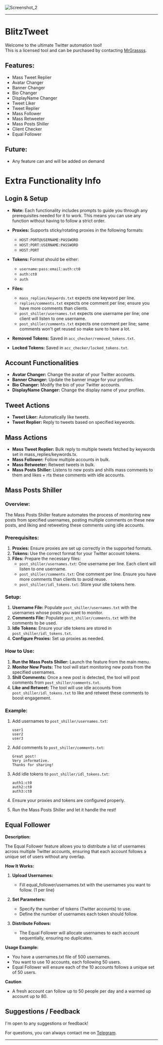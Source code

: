 ![Screenshot_2](https://github.com/user-attachments/assets/9a00ea27-92cb-4f94-a184-8f3bce67c0f4)

---

# BlitzTweet

Welcome to the ultimate Twitter automation tool!  
This is a licensed tool and can be purchased by contacting [MrGrassss](https://t.me/MrGrassss).

## Features:

- Mass Tweet Replier
- Avatar Changer
- Banner Changer
- Bio Changer
- DisplayName Changer
- Tweet Liker
- Tweet Replier
- Mass Follower
- Mass Retweeter
- Mass Posts Shiller
- Client Checker
- Equal Follower

## Future:

- Any feature can and will be added on demand

# Extra Functionality Info

## Login & Setup

- **Note:** Each functionality includes prompts to guide you through any prerequisites needed for it to work. This means you can use any function without having to follow a strict order.

- **Proxies:** Supports sticky/rotating proxies in the following formats:
  - `HOST:PORT@USERNAME:PASSWORD`
  - `HOST:PORT:USERNAME:PASSWORD`
  - `HOST:PORT`
  
- **Tokens:** Format should be either:
  - `username:pass:email:auth:ct0`
  - `auth:ct0`
  - `auth`
  
- **Files:** 
  - `mass_replies/keywords.txt` expects one keyword per line.
  - `replies/comments.txt` expects one comment per line; ensure you have more comments than clients.
  - `post_shiller/usernames.txt` expects one username per line; one client will listen to one username.
  - `post_shiller/comments.txt` expects one comment per line; same comments won't get reused so make sure to have a lot.

- **Removed Tokens:** Saved in `acc_checker/removed_tokens.txt`.
- **Locked Tokens:** Saved in `acc_checker/locked_tokens.txt`.

## Account Functionalities

- **Avatar Changer:** Change the avatar of your Twitter accounts.
- **Banner Changer:** Update the banner image for your profiles.
- **Bio Changer:** Modify the bio of your Twitter accounts.
- **DisplayName Changer:** Change the display name of your profiles.

## Tweet Actions

- **Tweet Liker:** Automatically like tweets.
- **Tweet Replier:** Reply to tweets based on specified keywords.


## Mass Actions

- **Mass Tweet Replier:** Bulk reply to multiple tweets fetched by keywords set in mass_replies/keywords.tx.
- **Mass Follower:** Follow multiple accounts in bulk.
- **Mass Retweeter:** Retweet tweets in bulk.
- **Mass Posts Shiller:** Listens to new posts and shills mass comments to them and likes + rts these comments with idle accounts.

## Mass Posts Shiller

### Overview:
The Mass Posts Shiller feature automates the process of monitoring new posts from specified usernames, posting multiple comments on these new posts, and liking and retweeting these comments using idle accounts.

### Prerequisites:
1. **Proxies:** Ensure proxies are set up correctly in the supported formats.
2. **Tokens:** Use the correct format for your Twitter account tokens.
3. **Files:** Prepare the necessary files:
   - `post_shiller/usernames.txt`: One username per line. Each client will listen to one username.
   - `post_shiller/comments.txt`: One comment per line. Ensure you have more comments than clients to avoid reuse.
   - `post_shiller/idl_tokens.txt`: Store your idle tokens here.

### Setup:
1. **Username File:** Populate `post_shiller/usernames.txt` with the usernames whose posts you want to monitor.
2. **Comments File:** Populate `post_shiller/comments.txt` with the comments to be used.
3. **Idle Tokens:** Ensure your idle tokens are stored in `post_shiller/idl_tokens.txt`.
4. **Configure Proxies:** Set up proxies as needed.

### How to Use:
1. **Run the Mass Posts Shiller:** Launch the feature from the main menu.
2. **Monitor New Posts:** The tool will start monitoring new posts from the specified usernames.
3. **Shill Comments:** Once a new post is detected, the tool will post comments from `post_shiller/comments.txt`.
4. **Like and Retweet:** The tool will use idle accounts from `post_shiller/idl_tokens.txt` to like and retweet these comments to boost engagement.

### Example:
1. Add usernames to `post_shiller/usernames.txt`:
   ```
   user1
   user2
   user3
   ```

2. Add comments to `post_shiller/comments.txt`:
   ```
   Great post!
   Very informative.
   Thanks for sharing!
   ```

3. Add idle tokens to `post_shiller/idl_tokens.txt`:
   ```
   auth1:ct0
   auth2:ct0
   auth3:ct0
   ```

4. Ensure your proxies and tokens are configured properly.

5. Run the Mass Posts Shiller and let it handle the rest!

## Equal Follower

**Description:**

The Equal Follower feature allows you to distribute a list of usernames across multiple Twitter accounts, 
ensuring that each account follows a unique set of users without any overlap. 

**How It Works:**

1. **Upload Usernames:**
   - Fill equal_follower/usernames.txt with the usernames you want to follow. (1 per line) 

2. **Set Parameters:**
   - Specify the number of tokens (Twitter accounts) to use.
   - Define the number of usernames each token should follow.

3. **Distribute Follows:**
   - The Equal Follower will allocate usernames to each account sequentially, ensuring no duplicates.

**Usage Example:**
- You have a usernames.txt file of 500 usernames.
- You want to use 10 accounts, each following 50 users.
- Equal Follower will ensure each of the 10 accounts follows a unique set of 50 users.

**Caution**
- A fresh account can follow up to 50 people per day and a warmed up account up to 80. 

## Suggestions / Feedback

I'm open to any suggestions or feedback!

For questions, you can always contact me on [Telegram](https://t.me/MrGrassss).

---
